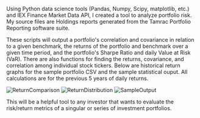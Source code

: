 Using Python data science tools (Pandas, Numpy, Scipy, matplotlib, etc.) and IEX Finance Market Data API, I created a tool to analyze portfolio risk.  My source files are Holdings reports generated from the Tamrac Portfolio Reporting software suite.  

These scripts will output a portfolio's correlation and covariance in relation to a given benchmark, the returns of the portfolio and benchmark over a given time period, and the portfolio's Sharpe Ratio and daily Value at Risk (VaR).  There are also functions for finding the returns, covariance, and correlation among individual stock tickers.  Below are historical return graphs for the sample portfolio CSV and the sample statistical ouput.  All calculations are for the previous 5 years of daily returns.

![ReturnComparison](https://user-images.githubusercontent.com/63209956/127754219-07e0c074-42fc-4389-a721-6f15aecf668b.png)
![ReturnDistribution](https://user-images.githubusercontent.com/63209956/127754023-43f87066-133d-486a-81c2-a6893aec5973.png)
![SampleOutput](https://user-images.githubusercontent.com/63209956/127754233-6988dab1-cd4e-4247-a8e9-943966010b0d.png)

This will be a helpful tool to any investor that wants to evaluate the risk/return metrics of a singular or series of investment portfolios.
